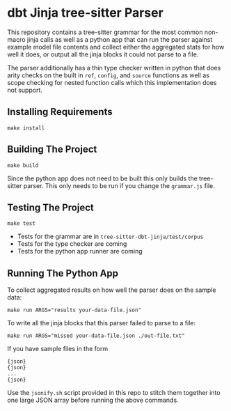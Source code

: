 
# dbt Jinja tree-sitter Parser

This repository contains a tree-sitter grammar for the most common non-macro jinja calls as well as a python app that can run the parser against example model file contents and collect either the aggregated stats for how well it does, or output all the jinja blocks it could not parse to a file.

The parser additionally has a thin type checker written in python that does arity checks on the built in `ref`, `config`, and `source` functions as well as scope checking for nested function calls which this implementation does not support.

## Installing Requirements
```
make install
```

## Building The Project
```
make build
```

Since the python app does not need to be built this only builds the tree-sitter parser. This only needs to be run if you change the `grammar.js` file.

## Testing The Project
```
make test
```

- Tests for the grammar are in `tree-sitter-dbt-jinja/test/corpus`
- Tests for the type checker are coming
- Tests for the python app runner are coming

## Running The Python App
To collect aggregated results on how well the parser does on the sample data:
```
make run ARGS="results your-data-file.json"
```

To write all the jinja blocks that this parser failed to parse to a file:
```
make run ARGS="missed your-data-file.json ./out-file.txt"
```

If you have sample files in the form 
```
{json}
{json}
...
{json}
```
Use the `jsonify.sh` script provided in this repo to stitch them together into one large JSON array before running the above commands.